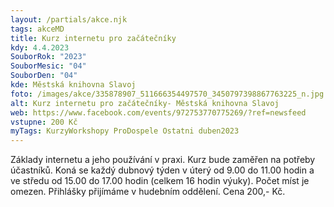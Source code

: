```yaml
---
layout: /partials/akce.njk
tags: akceMD
title: Kurz internetu pro začátečníky
kdy: 4.4.2023
SouborRok: "2023"
SouborMesic: "04"
SouborDen: "04"
kde: Městská knihovna Slavoj
foto: /images/akce/335878907_511666354497570_3450797398867763225_n.jpg
alt: Kurz internetu pro začátečníky- Městská knihovna Slavoj
web: https://www.facebook.com/events/972753770775269/?ref=newsfeed
vstupne: 200 Kč
myTags: KurzyWorkshopy ProDospele Ostatni duben2023
---
```

<!--StartFragment-->

Základy internetu a jeho používání v praxi. Kurz bude zaměřen na potřeby účastníků. Koná se každý dubnový týden v úterý od 9.00 do 11.00 hodin a ve středu od 15.00 do 17.00 hodin (celkem 16 hodin výuky). Počet míst je omezen. Přihlášky přijímáme v hudebním oddělení. Cena 200,- Kč.

<!--EndFragment-->